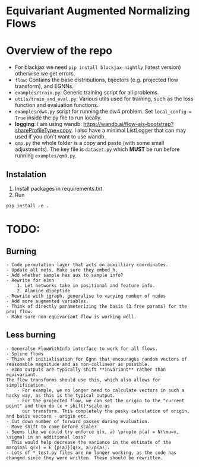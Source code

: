 # Equivariant Augmented Normalizing Flows



# Overview of the repo
- For blackjax we need `pip install blackjax-nightly` (latest version) otherwise we get errors.
- `flow`: Contains the base distributions, bijectors (e.g. projected flow transform), and EGNNs.
- `examples/train.py`: Generic training script for all problems.
- `utils/train_and_eval.py`: Various utils used for training, such as the loss function and evaluation functions.
- `examples/dw4.py` script for running the dw4 problem. Set `local_config = True` inside the py file to run locally.
- **logging**: I am using wandb: https://wandb.ai/flow-ais-bootstrap?shareProfileType=copy. I also have a minimal 
ListLogger that can may used if you don't want to use wandb.
- `qmp.py` the whole folder is a copy and paste (with some small adjustments). The key file is `dataset.py` which 
**MUST** be run before running `examples/qm9.py`.


## Instalation

1. Install packages in requirements.txt
2. Run 

```
pip install -e .
```


# TODO:

## Burning
    - Code permutation layer that acts on auxilliary coordinates. 
    - Update all nets. Make sure they embed h. 
    - Add whether sample has aux to sample info?
    - Rewrite for e3nn
        1. Let networks take in positional and feature info.
        2. Alanine dipeptide
    - Rewrite with jgraph, generalise to varying number of nodes
    - Add more augmented variables.
    - Think of directly parameterizing the basis (3 free params) for the proj flow. 
    - Make sure non-equivariant flow is working well.

## Less burning
    - Generalse FlowWithInfo interface to work for all flows. 
    - Spline flows
    - Think of initialisation for Egnn that encourages random vectors of reasonable magnitude and as non-collinear as possible.
    - e3nn outputs are typically shift **invariant** rather than equivariant. 
    The flow transforms should use this, which also allows for simplification. 
        - For example, we no longer need to calculate vectors in such a hacky way, as this is the typical output. 
        - For the projected flow, we can set the origin to the "current point" and then do (x + shift)*scale as 
          our transform. This completely the pesky calculation of origin, and basis vectors - origin etc.  
    - Cut down number of forward passes during evaluation.
    - Move shift to come before scale?
    - Seems like we could try enforce q(x, a) \propto p(a) = N(\mu=x, \sigma) in an additional loss?
      This would help decrease the variance in the estimate of the marginal q(x) = E_{p(a)}[q(x, a)/p(a)]. 
    - Lots of *_test.py files are no longer working, as the code has changed since they were written. These should be rewritten. 